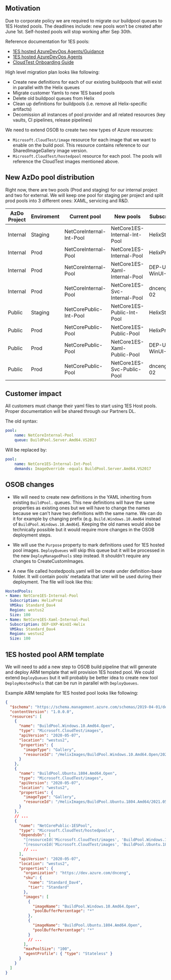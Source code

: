 ## Motivation

Due to corporate policy we are required to migrate our buildpool queues to 1ES Hosted pools. The deadlines include: new pools won’t be created after June 1st. Self-hosted pools will stop working after Sep 30th.

Reference documentation for 1ES pools:
- [1ES hosted AzureDevOps Agents/Guidance](https://www.1eswiki.com//wiki/1ES_hosted_AzureDevOps_Agents%2fGuidance)
- [1ES hosted AzureDevOps Agents](https://www.1eswiki.com/wiki/1ES_hosted_AzureDevOps_Agents)
- [CloudTest Onboarding Guide](https://1esdocs.azurewebsites.net/test/CloudTest/How-Tos/Create-Update-Pool.html)

High level migration plan looks like following:
- Create new definitions for each of our existing buildpools that will exist in parallel with the Helix queues
- Migrate customer Yamls to new 1ES based pools
- Delete old buildpool queues from Helix
- Clean up definitions for buildpools (i.e. remove all Helix-specific artifacts)
- Decomission all instances of pool provider and all related resources (key vaults, CI pipelines, release pipelines)

We need to extend OSOB to create two new types of Azure resources:
- `Microsoft.CloudTest/image` resource for each image that we want to enable on the build pool. This resource contains reference to our SharedImageGallery image version.
- `Microsoft.CloudTest/hostedpool` resource for each pool. The pools will reference the CloudTest images mentioned above.

## New AzDo pool distribution

Right now, there are two pools (Prod and staging) for our internal project and two for external. We will keep one pool for staging per project and split prod pools into 3 different ones: XAML, servicing and R&D. 


| AzDo Project | Enviroment | Current pool | New pools | Subscription |
| ------------ | ---------- | ------------ | --------- | ------------ |
| Internal | Staging | NetCoreInternal-Int-Pool | NetCore1ES-Internal-Int-Pool | HelixStaging |
| Internal | Prod | NetCoreInternal-Pool | NetCore1ES-Internal-Pool | HelixProd |
| Internal | Prod | NetCoreInternal-Pool | NetCore1ES-Xaml-Internal-Pool | DEP-UXP-WinUI-Helix |
| Internal | Prod | NetCoreInternal-Pool | NetCore1ES-Svc-Internal-Pool | dncenghelix-02 |
| Public | Staging | NetCorePublic-Int-Pool | NetCore1ES-Public-Int-Pool | HelixStaging |
| Public | Prod | NetCorePublic-Pool | NetCore1ES-Public-Pool | HelixProd |
| Public | Prod | NetCorePublic-Pool | NetCore1ES-Xaml-Public-Pool | DEP-UXP-WinUI-Helix |
| Public | Prod | NetCorePublic-Pool | NetCore1ES-Svc-Public-Pool | dncenghelix-02 |

## Customer impact

All customers must change their yaml files to start using 1ES Host pools. Proper documentation will be shared through our Partners DL.

The old syntax:
```yaml
pool:
    name: NetCoreInternal-Pool
    queue: BuildPool.Server.Amd64.VS2017
```

Will be replaced by:
```yaml
pool:
    name: NetCore1ES-Internal-Int-Pool
    demands: ImageOverride -equals BuildPool.Server.Amd64.VS2017
```

## OSOB changes

- We will need to create new definitions in the YAML inheriting from existing `BuildPool.` queues. This new definitions will have the same properties as existing ones but we will have to change the names because we can't have two definitions with the same name. We can do it for example by changing prefix (e.g. `Build.Windows.10.Amd64` instead of `BuildPool.Windows.10.Amd64`). Keeping the old names would also be technically possible but it would require more changes in the OSOB deployment steps.

- We will use the `Purpose` property to mark definitions used for 1ES hosted pool images. `DeployQueues` will skip this queue but it will be processed in the new `DeployManagedPools` step instead. It shouldn't require any changes to CreateCustomImages.

- A new file called hostedpools.yaml will be create under definition-base folder. It will contain pools' metadata that later will be used during their deployment. The file will look like this:

```yaml
HostedPools:
- Name: NetCore1ES-Internal-Pool
  Subscription: HelixProd
  VMSku: Standard_Dav4
  Region: westus2
  Size: 100
- Name: NetCore1ES-Xaml-Internal-Pool
  Subscription: DEP-UXP-WinUI-Helix
  VMSku: Standard_Dav4
  Region: westus2
  Size: 100
```

## 1ES hosted pool ARM template

We will need to add a new step to OSOB build pipeline that will generate and deploy ARM template that will provision 1ES hosted pool. We could extend `DeployQueues` but it will probably be better idea to create new tool `DeployHostedPools` that can be run in parallel with `DeployQueues`.

Example ARM template for 1ES hosted pool looks like following:

```json
{
  "$schema": "https://schema.management.azure.com/schemas/2019-04-01/deploymentTemplate.json#",
  "contentVersion": "1.0.0.0",
  "resources": [
    {
      "name": "BuildPool.Windows.10.Amd64.Open",
      "type": "Microsoft.CloudTest/images",
      "apiVersion": "2020-05-07",
      "location": "westus2",
      "properties": {
        "imageType": "Gallery",
        "resourceId": "/HelixImages/BuildPool.Windows.10.Amd64.Open/2021.0423.210713"
      }
    },
    {
      "name": "BuildPool.Ubuntu.1804.Amd64.Open",
      "type": "Microsoft.CloudTest/images",
      "apiVersion": "2020-05-07",
      "location": "westus2",
      "properties": {
        "imageType": "Gallery",
        "resourceId": "/HelixImages/BuildPool.Ubuntu.1804.Amd64/2021.0503.000052"
      }
    },
    // ...
    {
      "name": "NetCorePublic-1ESPool",
      "type": "Microsoft.CloudTest/hostedpools",
      "dependsOn": [
        "[resourceId('Microsoft.CloudTest/images', 'BuildPool.Windows.10.Amd64.Open')]"
        "[resourceId('Microsoft.CloudTest/images', 'BuildPool.Ubuntu.1804.Amd64.Open')]"
        // ...
      ],
      "apiVersion": "2020-05-07",
      "location": "westus2",
      "properties": {
        "organization": "https://dev.azure.com/dnceng",
        "sku": {
          "name": "Standard_Dav4",
          "tier": "Standard"
        },
        "images": [
          {
            "imageName": "BuildPool.Windows.10.Amd64.Open",
            "poolBufferPercentage": "*"
          },
          {
            "imageName": "BuildPool.Ubuntu.1804.Amd64.Open",
            "poolBufferPercentage": "*"
          }
          // ...
        ],
        "maxPoolSize": "100",
        "agentProfile": { "type": "Stateless" }
      }
    }
  ]
}
```

